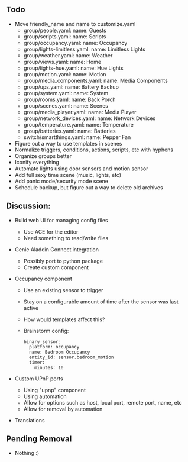 ## Todo

* Move friendly_name and name to customize.yaml
  * group/people.yaml:  name: Guests
  * group/scripts.yaml:  name: Scripts
  * group/occupancy.yaml:  name: Occupancy
  * group/lights-limitless.yaml:  name: Limitless Lights
  * group/weather.yaml:  name: Weather
  * group/views.yaml:  name: Home
  * group/lights-hue.yaml:  name: Hue Lights
  * group/motion.yaml:  name: Motion
  * group/media_components.yaml:  name: Media Components
  * group/ups.yaml:  name: Battery Backup
  * group/system.yaml:  name: System
  * group/rooms.yaml:  name: Back Porch
  * group/scenes.yaml:  name: Scenes
  * group/media_player.yaml:  name: Media Player
  * group/network_devices.yaml:  name: Network Devices
  * group/temperature.yaml:  name: Temperature
  * group/batteries.yaml:  name: Batteries
  * switch/smartthings.yaml:  name: Pepper Fan
* Figure out a way to use templates in scenes
* Normalize triggers, conditions, actions, scripts, etc with hyphens
* Organize groups better
* Iconify everything
* Automate lights using door sensors and motion sensor
* Add full sexy time scene (music, lights, etc)
* Add panic mode/security mode scene
* Schedule backup, but figure out a way to delete old archives

## Discussion:

* Build web UI for managing config files
  * Use ACE for the editor
  * Need something to read/write files

* Genie Aladdin Connect integration
  * Possibly port to python package
  * Create custom component

* Occupancy component
  * Use an existing sensor to trigger
  * Stay on a configurable amount of time after the sensor was last active
  * How would templates affect this?
  * Brainstorm config:

    ```
    binary_sensor:
      platform: occupancy
      name: Bedroom Occupancy
      entity_id: sensor.bedroom_motion
      timer:
        minutes: 10
    ```

* Custom UPnP ports
  * Using "upnp" component
  * Using automation
  * Allow for options such as host, local port, remote port, name, etc
  * Allow for removal by automation

* Translations

## Pending Removal

* Nothing :)